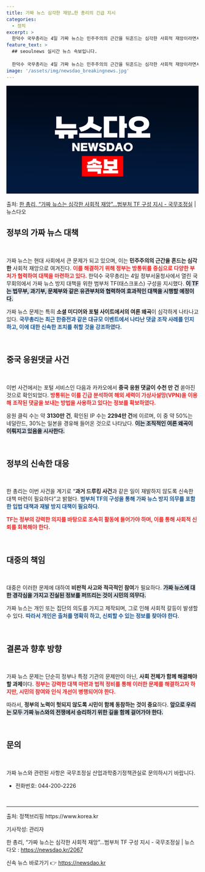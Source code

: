 ```yaml
---
title: 가짜 뉴스 심각한 재앙…한 총리의 긴급 지시
categories:
  - 정치
excerpt: >
  한덕수 국무총리는 4일 가짜 뉴스는 민주주의의 근간을 뒤흔드는 심각한 사회적 재앙이라면서 이에 대한 대책을 …
feature_text: >
  ## seoulnews 실시간 뉴스 속보입니다.

  한덕수 국무총리는 4일 가짜 뉴스는 민주주의의 근간을 뒤흔드는 심각한 사회적 재앙이라면서 이에 대한 대책을 …
image: '/assets/img/newsdao_breakingnews.jpg'
---
```


![뉴스다오 속보](/assets/img/newsdao_breakingnews.jpg)

<p>출처: <a href="https://newsdao.kr/2067" rel="dofollow">한 총리, “가짜 뉴스는 심각한 사회적 재앙”…범부처 TF 구성 지시 - 국무조정실</a> | 뉴스다오</p>

<h2 data-ke-size="size26">정부의 가짜 뉴스 대책</h2>

<p data-ke-size="size16">&nbsp;</p>

가짜 뉴스는 현대 사회에서 큰 문제가 되고 있으며, 이는 **민주주의의 근간을 흔드는 심각한** 사회적 재앙으로 여겨진다. <b><span style="color: #ee2323;">이를 해결하기 위해 정부는 방통위를 중심으로 다양한 부처가 협력하여 대책을 마련하고 있다.</span></b> 한덕수 국무총리는 4일 정부서울청사에서 열린 국무회의에서 가짜 뉴스 방지 대책을 위한 범부처 TF(태스크포스) 구성을 지시했다. <b><span style="background-color: #21538527;">이 TF는 법무부, 과기부, 문체부와 같은 유관부처와 협력하여 효과적인 대책을 시행할 예정이다.</span></b> 

가짜 뉴스 문제는 특히 **소셜 미디어와 포털 사이트에서의 여론 왜곡**이 심각하게 나타나고 있다. <b><span style="color: #1a5490;">국무총리는 최근 한중전과 같은 대규모 이벤트에서 나타난 댓글 조작 사례를 인지하고, 이에 대한 신속한 조치를 취할 것을 강조하였다.</span></b> 

<p data-ke-size="size16">&nbsp;</p>

<h2 data-ke-size="size26">중국 응원댓글 사건</h2>

<p data-ke-size="size16">&nbsp;</p>

이번 사건에서는 포털 서비스인 다음과 카카오에서 **중국 응원 댓글이 수천 만 건** 쏟아진 것으로 확인되었다. <b><span style="color: #ee2323;">방통위는 이를 긴급 분석하여 해외 세력이 가상사설망(VPN)을 이용해 조작된 댓글을 보내는 방법을 사용하고 있다는 정보를 확보하였다.</span></b> 

응원 클릭 수는 약 **3130만 건**, 확인된 IP 수는 **2294만 건**에 이르며, 이 중 약 50%는 네덜란드, 30%는 일본을 경유해 들어온 것으로 나타났다. <b><span style="background-color: #21538527;">이는 조직적인 여론 왜곡이 이뤄지고 있음을 시사한다.</span></b> 

<p data-ke-size="size16">&nbsp;</p>

<h2 data-ke-size="size26">정부의 신속한 대응</h2>

<p data-ke-size="size16">&nbsp;</p>

한 총리는 이번 사건을 계기로 “**과거 드루킹 사건**과 같은 일이 재발하지 않도록 신속한 대책 마련이 필요하다”고 밝혔다. <b><span style="color: #1a5490;">범부처 TF의 구성을 통해 가짜 뉴스 방지 의무를 포함한 입법 대책과 재발 방지 대책이 필요하다.</span></b> 

<b><span style="color: #ee2323;">TF는 정부의 강력한 의지를 바탕으로 조속히 활동에 들어가야 하며, 이를 통해 사회적 신뢰를 회복해야 한다.</span></b> 

<p data-ke-size="size16">&nbsp;</p>

<h2 data-ke-size="size26">대중의 책임</h2>

<p data-ke-size="size16">&nbsp;</p>

대중은 이러한 문제에 대하여 **비판적 사고와 적극적인 참여**가 필요하다. <b><span style="background-color: #21538527;">가짜 뉴스에 대한 경각심을 가지고 진실된 정보를 퍼뜨리는 것이 시민의 의무다.</span></b> 

가짜 뉴스는 개인 또는 집단의 의도를 가지고 제작되며, 그로 인해 사회적 갈등이 발생할 수 있다. <b><span style="color: #1a5490;">따라서 개인은 출처를 명확히 하고, 신뢰할 수 있는 정보를 찾아야 한다.</span></b> 

<p data-ke-size="size16">&nbsp;</p>

<h2 data-ke-size="size26">결론과 향후 방향</h2>

<p data-ke-size="size16">&nbsp;</p>

가짜 뉴스 문제는 단순히 정부나 특정 기관의 문제만이 아닌, **사회 전체가 함께 해결해야 할 과제**이다. <b><span style="color: #ee2323;">정부는 강력한 대책 마련과 법적 정비를 통해 이러한 문제를 해결하고자 하지만, 시민의 참여와 인식 개선이 병행되어야 한다.</span></b> 

따라서, **정부의 노력이 헛되지 않도록 시민이 함께 동참하는 것이 중요**하다. <b><span style="background-color: #21538527;">앞으로 우리는 모두 가짜 뉴스와의 전쟁에서 승리하기 위한 길을 함께 걸어가야 한다.</span></b> 

<p data-ke-size="size16">&nbsp;</p>

<h2 data-ke-size="size26">문의</h2>

<p data-ke-size="size16">&nbsp;</p>

가짜 뉴스와 관련된 사항은 국무조정실 산업과학중기정책관실로 문의하시기 바랍니다. 
<ul>
    <li>전화번호: 044-200-2226</li>
</ul>

<p data-ke-size="size16">&nbsp;</p>
  
<hr/>

<p data-ke-size="size16">출처: 정책브리핑 https://www.korea.kr   </p>
<p data-ke-size="size16">기사작성: 관리자   </p>
<p data-ke-size="size16">한 총리, “가짜 뉴스는 심각한 사회적 재앙”…범부처 TF 구성 지시 - 국무조정실 | 뉴스다오  : <a href="https://newsdao.kr/2067">https://newsdao.kr/2067</a></p> 

신속 뉴스 바로가기 👉 <a href="https://newsdao.kr" rel="dofollow">https://newsdao.kr</a>


